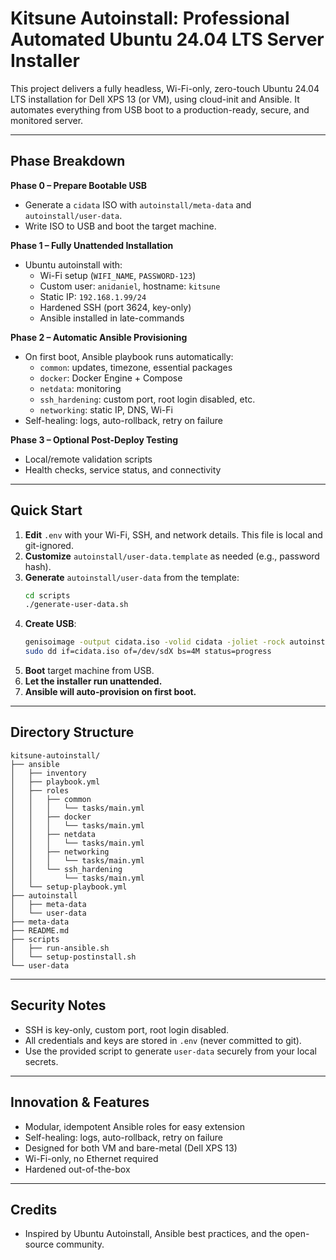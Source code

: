 # Kitsune Autoinstall: Professional Automated Ubuntu 24.04 LTS Server Installer

This project delivers a fully headless, Wi-Fi-only, zero-touch Ubuntu 24.04 LTS installation for Dell XPS 13 (or VM), using cloud-init and Ansible. It automates everything from USB boot to a production-ready, secure, and monitored server.

---

## Phase Breakdown

**Phase 0 – Prepare Bootable USB**
- Generate a `cidata` ISO with `autoinstall/meta-data` and `autoinstall/user-data`.
- Write ISO to USB and boot the target machine.

**Phase 1 – Fully Unattended Installation**
- Ubuntu autoinstall with:
  - Wi-Fi setup (`WIFI_NAME`, `PASSWORD-123`)
  - Custom user: `anidaniel`, hostname: `kitsune`
  - Static IP: `192.168.1.99/24`
  - Hardened SSH (port 3624, key-only)
  - Ansible installed in late-commands

**Phase 2 – Automatic Ansible Provisioning**
- On first boot, Ansible playbook runs automatically:
  - `common`: updates, timezone, essential packages
  - `docker`: Docker Engine + Compose
  - `netdata`: monitoring
  - `ssh_hardening`: custom port, root login disabled, etc.
  - `networking`: static IP, DNS, Wi-Fi
- Self-healing: logs, auto-rollback, retry on failure

**Phase 3 – Optional Post-Deploy Testing**
- Local/remote validation scripts
- Health checks, service status, and connectivity

---

## Quick Start

1. **Edit** `.env` with your Wi-Fi, SSH, and network details. This file is local and git-ignored.
2. **Customize** `autoinstall/user-data.template` as needed (e.g., password hash).
3. **Generate** `autoinstall/user-data` from the template:
   ```bash
   cd scripts
   ./generate-user-data.sh
   ```
4. **Create USB**:
   ```bash
   genisoimage -output cidata.iso -volid cidata -joliet -rock autoinstall/meta-data autoinstall/user-data
   sudo dd if=cidata.iso of=/dev/sdX bs=4M status=progress
   ```
5. **Boot** target machine from USB.
6. **Let the installer run unattended.**
7. **Ansible will auto-provision on first boot.**

---

## Directory Structure

```
kitsune-autoinstall/
├── ansible
│   ├── inventory
│   ├── playbook.yml
│   ├── roles
│   │   ├── common
│   │   │   └── tasks/main.yml
│   │   ├── docker
│   │   │   └── tasks/main.yml
│   │   ├── netdata
│   │   │   └── tasks/main.yml
│   │   ├── networking
│   │   │   └── tasks/main.yml
│   │   └── ssh_hardening
│   │       └── tasks/main.yml
│   └── setup-playbook.yml
├── autoinstall
│   ├── meta-data
│   └── user-data
├── meta-data
├── README.md
├── scripts
│   ├── run-ansible.sh
│   └── setup-postinstall.sh
└── user-data
```

---

## Security Notes
- SSH is key-only, custom port, root login disabled.
- All credentials and keys are stored in `.env` (never committed to git).
- Use the provided script to generate `user-data` securely from your local secrets.

---

## Innovation & Features
- Modular, idempotent Ansible roles for easy extension
- Self-healing: logs, auto-rollback, retry on failure
- Designed for both VM and bare-metal (Dell XPS 13)
- Wi-Fi-only, no Ethernet required
- Hardened out-of-the-box

---

## Credits
- Inspired by Ubuntu Autoinstall, Ansible best practices, and the open-source community.
